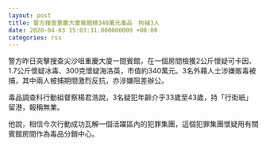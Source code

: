```yaml
---
layout: post
title: 警方搜查重慶大廈賓館檢340萬元毒品　拘捕3人
date: 2020-04-03 15:03:31.000000000 +08:00
categories: rss
---
```


警方昨日突擊搜查尖沙咀重慶大廈一間賓館，在一個房間檢獲2公斤懷疑可卡因、1.7公斤懷疑冰毒、300克懷疑海洛英，市值約340萬元。3名外藉人士涉嫌販毒被捕，其中兩人被捕期間激烈反抗，亦涉嫌阻差辦公。

毒品調查科行動組督察楊君浩說，3名疑犯年齡介乎33歲至43歲，持「行街紙」留港，報稱無業。

他說，相信今次行動成功瓦解一個活躍區內的犯罪集團，這個犯罪集團懷疑用有關賓館房間作為毒品分銷中心。
